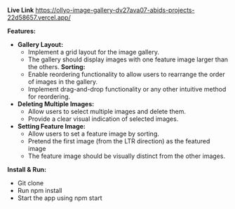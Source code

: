 **Live Link**
https://ollyo-image-gallery-dv27ava07-abids-projects-22d58657.vercel.app/

**Features:**
+ **Gallery Layout:**
  + Implement a grid layout for the image gallery.
  + The gallery should display images with one feature image larger than the others.
**Sorting:**
  + Enable reordering functionality to allow users to rearrange the order of images in the gallery.
  + Implement drag-and-drop functionality or any other intuitive method for reordering.
+ **Deleting Multiple Images:**
  + Allow users to select multiple images and delete them.
  + Provide a clear visual indication of selected images.
+ **Setting Feature Image:**
  + Allow users to set a feature image by sorting.
  + Pretend the first image (from the LTR direction) as the featured image
  + The feature image should be visually distinct from the other images.

**Install & Run:**
+ Git clone
+ Run npm install
+ Start the app using npm start
